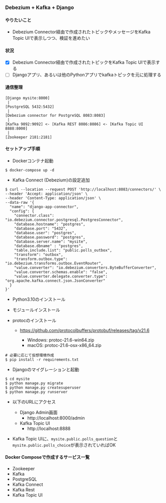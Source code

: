 ### Debezium + Kafka + Django

#### やりたいこと

* Debezium Connector経由で作成されたトピックやメッセージをKafka Topic UIで表示しつつ、検証を進めたい

#### 状況

* [x] Debezium Connector経由で作成されたトピックをKafka Topic UIで表示する
* [ ] Djangoアプリ、あるいは他のPythonアプリでkafkaトピックを元に処理する

#### 通信整理

```
[Django mysite:8000]
 |
[PostgreSQL 5432:5432]
 |
[Debezium connector for PostgreSQL 8083:8083]
 |
[Kafka 9092:9092] <- [Kafka REST 8086:8086] <- [Kafka Topic UI 8888:8000]
 |
[Zookeeper 2181:2181]
```

#### セットアップ手順

* Dockerコンテナ起動

```shell
$ docker-compose up -d
```

* Kafka Connect (Debezium)の設定追加

```shell
$ curl --location --request POST 'http://localhost:8083/connectors/' \
--header 'Accept: application/json' \
--header 'Content-Type: application/json' \
--data-raw '{
  "name": "django-app-connector",
  "config": {
    "connector.class": "io.debezium.connector.postgresql.PostgresConnector",
    "database.hostname": "postgres",
    "database.port": "5432",
    "database.user": "postgres",
    "database.password": "postgres",
    "database.server.name": "mysite",
    "database.dbname" : "postgres", 
    "table.include.list": "public.polls_outbox",
    "transform": "outbox",
    "transform.outbox.type": "io.debezium.transforms.outbox.EventRouter",
    "value.converter": "io.debezium.converters.ByteBufferConverter",
    "value.converter.schemas.enable": "false",
    "value.converter.delegate.converter.type": "org.apache.kafka.connect.json.JsonConverter"
  }
}'
```

* Python3.10のインストール

* モジュールインストール

* protocのインストール

  * https://github.com/protocolbuffers/protobuf/releases/tag/v21.6

    * Windows: protoc-21.6-win64.zip
    * macOS: protoc-21.6-osx-x86_64.zip


[//]: # (```shell)
[//]: # ($ cd ./proto)
[//]: # ($ protoc ./question.proto --python_out=./output --descriptor_set_out=question.desc)
[//]: # ($ cp ./output/question_pb2.py ../mysite/proto)
[//]: # (```)

```shell
# 必要に応じて仮想環境作成
$ pip install -r requirements.txt
```

* Djangoのマイグレーションと起動

```shell
$ cd mysite
$ python manage.py migrate
$ python manage.py createsuperuser
$ python manage.py runserver
```

* 以下のURLにアクセス
  * Django Admin画面
    * http://localhost:8000/admin
  * Kafka Topic UI
    * http://localhost:8888

* Kafka Topic UIに、```mysite.public.polls_question```と```mysite.public.polls_choice```が表示されていればOK

#### Docker Composeで作成するサービス一覧

* Zookeeper
* Kafka
* PostgreSQL
* Kafka Connect
* Kafka Rest
* Kafka Topic UI
